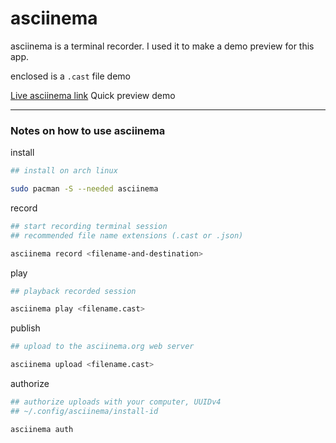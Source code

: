 # asciinema

asciinema is a terminal recorder. I used it to make a demo preview for this app.

enclosed is a ```.cast``` file demo

[Live asciinema link](https://asciinema.org/a/217793) Quick preview demo

---

### Notes on how to use asciinema

install
```sh
## install on arch linux

sudo pacman -S --needed asciinema
```

record
```sh
## start recording terminal session
## recommended file name extensions (.cast or .json)

asciinema record <filename-and-destination>
```

play
```sh
## playback recorded session

asciinema play <filename.cast>
```

publish
```sh
## upload to the asciinema.org web server

asciinema upload <filename.cast>
```

authorize
```sh
## authorize uploads with your computer, UUIDv4
## ~/.config/asciinema/install-id

asciinema auth
```
